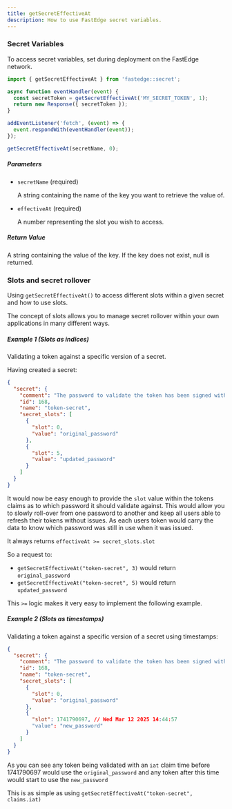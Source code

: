```yaml
---
title: getSecretEffectiveAt
description: How to use FastEdge secret variables.
---
```


### Secret Variables

To access secret variables, set during deployment on the FastEdge network.

```js
import { getSecretEffectiveAt } from 'fastedge::secret';

async function eventHandler(event) {
  const secretToken = getSecretEffectiveAt('MY_SECRET_TOKEN', 1);
  return new Response({ secretToken });
}

addEventListener('fetch', (event) => {
  event.respondWith(eventHandler(event));
});
```

```js title="SYNTAX"
getSecretEffectiveAt(secretName, 0);
```

##### Parameters

- `secretName` (required)

  A string containing the name of the key you want to retrieve the value of.

- `effectiveAt` (required)

  A number representing the slot you wish to access.

##### Return Value

A string containing the value of the key. If the key does not exist, null is returned.

### Slots and secret rollover

Using `getSecretEffectiveAt()` to access different slots within a given secret and how to use slots.

The concept of slots allows you to manage secret rollover within your own applications in many
different ways.

##### Example 1 (Slots as indices)

Validating a token against a specific version of a secret.

Having created a secret:

```json
{
  "secret": {
    "comment": "The password to validate the token has been signed with",
    "id": 168,
    "name": "token-secret",
    "secret_slots": [
      {
        "slot": 0,
        "value": "original_password"
      },
      {
        "slot": 5,
        "value": "updated_password"
      }
    ]
  }
}
```

It would now be easy enough to provide the `slot` value within the tokens claims as to which
password it should validate against. This would allow you to slowly roll-over from one password to
another and keep all users able to refresh their tokens without issues. As each users token would
carry the data to know which password was still in use when it was issued.

It always returns `effectiveAt >= secret_slots.slot`

So a request to:

- `getSecretEffectiveAt("token-secret", 3)` would return `original_password`
- `getSecretEffectiveAt("token-secret", 5)` would return `updated_password`

This `>=` logic makes it very easy to implement the following example.

##### Example 2 (Slots as timestamps)

Validating a token against a specific version of a secret using timestamps:

```json
{
  "secret": {
    "comment": "The password to validate the token has been signed with",
    "id": 168,
    "name": "token-secret",
    "secret_slots": [
      {
        "slot": 0,
        "value": "original_password"
      },
      {
        "slot": 1741790697, // Wed Mar 12 2025 14:44:57
        "value": "new_password"
      }
    ]
  }
}
```

As you can see any token being validated with an `iat` claim time before 1741790697 would use the
`original_password` and any token after this time would start to use the `new_password`

This is as simple as using `getSecretEffectiveAt("token-secret", claims.iat)`
